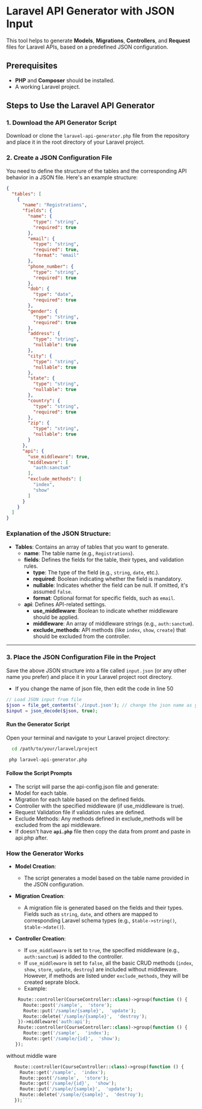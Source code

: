 # Laravel API Generator with JSON Input

This tool helps to generate **Models**, **Migrations**, **Controllers**, and **Request** files for Laravel APIs, based on a predefined JSON configuration.

## Prerequisites

- **PHP** and **Composer** should be installed.
- A working Laravel project.

## Steps to Use the Laravel API Generator

### 1. Download the API Generator Script

Download or clone the `laravel-api-generator.php` file from the repository and place it in the root directory of your Laravel project.

### 2. Create a JSON Configuration File

You need to define the structure of the tables and the corresponding API behavior in a JSON file. Here's an example structure:

```json
{
  "tables": [
    {
      "name": "Registrations",
      "fields": {
        "name": {
          "type": "string",
          "required": true
        },
        "email": {
          "type": "string",
          "required": true,
          "format": "email"
        },
        "phone_number": {
          "type": "string",
          "required": true
        },
        "dob": {
          "type": "date",
          "required": true
        },
        "gender": {
          "type": "string",
          "required": true
        },
        "address": {
          "type": "string",
          "nullable": true
        },
        "city": {
          "type": "string",
          "nullable": true
        },
        "state": {
          "type": "string",
          "nullable": true
        },
        "country": {
          "type": "string",
          "required": true
        },
        "zip": {
          "type": "string",
          "nullable": true
        }
      },
      "api": {
        "use_middleware": true,
        "middleware": [
          "auth:sanctum"
        ],
        "exclude_methods": [
          "index",
          "show"
        ]
      }
    }
  ]
}
```
### Explanation of the JSON Structure:

- **Tables**: Contains an array of tables that you want to generate.
  - **name**: The table name (e.g., `Registrations`).
  - **fields**: Defines the fields for the table, their types, and validation rules.
    - **type**: The type of the field (e.g., `string`, `date`, etc.).
    - **required**: Boolean indicating whether the field is mandatory.
    - **nullable**: Indicates whether the field can be null. If omitted, it's assumed `false`.
    - **format**: Optional format for specific fields, such as `email`.
  - **api**: Defines API-related settings.
    - **use_middleware**: Boolean to indicate whether middleware should be applied.
    - **middleware**: An array of middleware strings (e.g., `auth:sanctum`).
    - **exclude_methods**: API methods (like `index`, `show`, `create`) that should be excluded from the controller.

---

### 3. Place the JSON Configuration File in the Project

Save the above JSON structure into a file called `input.json` (or any other name you prefer) and place it in your Laravel project root directory.
- If you change the name of json file, then edit the code in line 50
```php
// Load JSON input from file
$json = file_get_contents('./input.json'); // change the json name as you prefer.
$input = json_decode($json, true);
```
#### Run the Generator Script
Open your terminal and navigate to your Laravel project directory:
```bash 
  cd /path/to/your/laravel/project
  ```
```bash
 php laravel-api-generator.php
```
#### Follow the Script Prompts
- The script will parse the api-config.json file and generate:
- Model for each table.
- Migration for each table based on the defined fields.
- Controller with the specified middleware (if use_middleware is true).
- Request Validation file if validation rules are defined.
- Exclude Methods: Any methods defined in exclude_methods will be excluded from the api middleware.
- If doesn't have **`api.php`** file then copy the data from promt and paste in api.php after.
  
### How the Generator Works

- **Model Creation**: 
  - The script generates a model based on the table name provided in the JSON configuration.

- **Migration Creation**: 
  - A migration file is generated based on the fields and their types. Fields such as `string`, `date`, and others are mapped to corresponding Laravel schema types (e.g., `$table->string()`, `$table->date()`).

- **Controller Creation**:
  - If `use_middleware` is set to `true`, the specified middleware (e.g., `auth:sanctum`) is added to the controller.
  - If `use_middleware` is set to `false`, all the basic CRUD methods (`index`, `show`, `store`, `update`, `destroy`) are included without middleware. However, if methods are listed under `exclude_methods`, they will be created seprate block.
  - Example:
   ```php
    Route::controller(CourseController::class)->group(function () {
      Route::post('/sample',  'store');
      Route::put('/sample/{sample}',  'update');
      Route::delete('/sample/{sample}',  'destroy');
    })->middleware('auth:api');
    Route::controller(CourseController::class)->group(function () {
      Route::get('/sample',  'index');
      Route::get('/sample/{id}',  'show');
   });
   ```
 without middle ware
 ```php
    Route::controller(CourseController::class)->group(function () {
      Route::get('/sample',  'index');
      Route::post('/sample',  'store');
      Route::get('/sample/{id}',  'show');
      Route::put('/sample/{sample}',  'update');
      Route::delete('/sample/{sample}',  'destroy');
    });```
